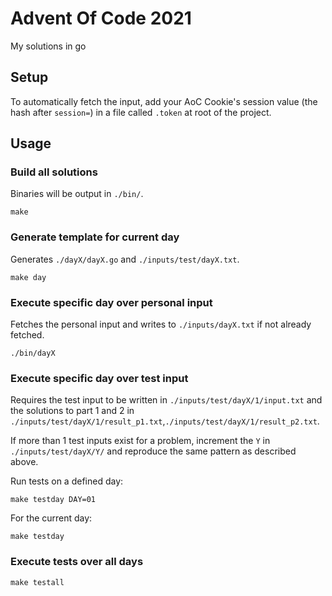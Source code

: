 # Advent Of Code 2021

My solutions in go

## Setup

To automatically fetch the input, add your AoC Cookie's session value (the hash after `session=`) in a file called `.token` at root of the project.

## Usage

### Build all solutions

Binaries will be output in `./bin/`.

`make`

### Generate template for current day

Generates `./dayX/dayX.go` and `./inputs/test/dayX.txt`.

`make day`

### Execute specific day over personal input

Fetches the personal input and writes to `./inputs/dayX.txt` if not already fetched.

`./bin/dayX`

### Execute specific day over test input

Requires the test input to be written in `./inputs/test/dayX/1/input.txt` and the solutions to part 1 and 2 in `./inputs/test/dayX/1/result_p1.txt`,`./inputs/test/dayX/1/result_p2.txt`.

If more than 1 test inputs exist for a problem, increment the `Y`  in `./inputs/test/dayX/Y/` and reproduce the same pattern as described above.

Run tests on a defined day:

`make testday DAY=01`

For the current day:

`make testday`

### Execute tests over all days

`make testall`